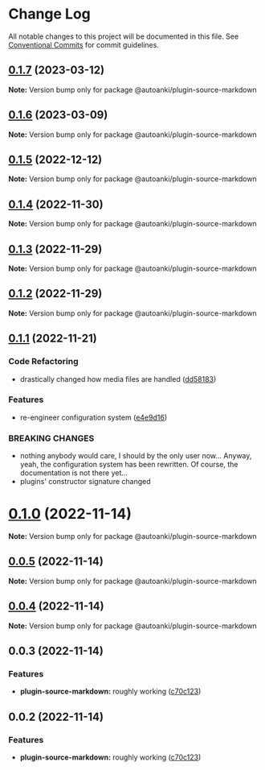 # Change Log

All notable changes to this project will be documented in this file.
See [Conventional Commits](https://conventionalcommits.org) for commit guidelines.

## [0.1.7](https://github.com/chenlijun99/autoanki/compare/@autoanki/plugin-source-markdown@0.1.6...@autoanki/plugin-source-markdown@0.1.7) (2023-03-12)

**Note:** Version bump only for package @autoanki/plugin-source-markdown

## [0.1.6](https://github.com/chenlijun99/autoanki/compare/@autoanki/plugin-source-markdown@0.1.5...@autoanki/plugin-source-markdown@0.1.6) (2023-03-09)

**Note:** Version bump only for package @autoanki/plugin-source-markdown

## [0.1.5](https://github.com/chenlijun99/autoanki/compare/@autoanki/plugin-source-markdown@0.1.4...@autoanki/plugin-source-markdown@0.1.5) (2022-12-12)

**Note:** Version bump only for package @autoanki/plugin-source-markdown

## [0.1.4](https://github.com/chenlijun99/autoanki/compare/@autoanki/plugin-source-markdown@0.1.3...@autoanki/plugin-source-markdown@0.1.4) (2022-11-30)

**Note:** Version bump only for package @autoanki/plugin-source-markdown

## [0.1.3](https://github.com/chenlijun99/autoanki/compare/@autoanki/plugin-source-markdown@0.1.2...@autoanki/plugin-source-markdown@0.1.3) (2022-11-29)

**Note:** Version bump only for package @autoanki/plugin-source-markdown

## [0.1.2](https://github.com/chenlijun99/autoanki/compare/@autoanki/plugin-source-markdown@0.1.1...@autoanki/plugin-source-markdown@0.1.2) (2022-11-29)

**Note:** Version bump only for package @autoanki/plugin-source-markdown

## [0.1.1](https://github.com/chenlijun99/autoanki/compare/@autoanki/plugin-source-markdown@0.1.0...@autoanki/plugin-source-markdown@0.1.1) (2022-11-21)

### Code Refactoring

- drastically changed how media files are handled ([dd58183](https://github.com/chenlijun99/autoanki/commit/dd5818332064f3c5c4c062bd0178110929004b42))

### Features

- re-engineer configuration system ([e4e9d16](https://github.com/chenlijun99/autoanki/commit/e4e9d161b3f61b341d0f6f3fd3bd7e92bb1d2f06))

### BREAKING CHANGES

- nothing anybody would care, I should by the only user
  now... Anyway, yeah, the configuration system has been rewritten.
  Of course, the documentation is not there yet...
- plugins' constructor signature changed

# [0.1.0](https://github.com/chenlijun99/autoanki/compare/@autoanki/plugin-source-markdown@0.0.3...@autoanki/plugin-source-markdown@0.1.0) (2022-11-14)

**Note:** Version bump only for package @autoanki/plugin-source-markdown

## [0.0.5](https://github.com/chenlijun99/autoanki/compare/@autoanki/plugin-source-markdown@0.0.3...@autoanki/plugin-source-markdown@0.0.5) (2022-11-14)

**Note:** Version bump only for package @autoanki/plugin-source-markdown

## [0.0.4](https://github.com/chenlijun99/autoanki/compare/@autoanki/plugin-source-markdown@0.0.3...@autoanki/plugin-source-markdown@0.0.4) (2022-11-14)

**Note:** Version bump only for package @autoanki/plugin-source-markdown

## 0.0.3 (2022-11-14)

### Features

- **plugin-source-markdown:** roughly working ([c70c123](https://github.com/chenlijun99/autoanki/commit/c70c12340444af74141d21c47e9cee9cd91eabe6))

## 0.0.2 (2022-11-14)

### Features

- **plugin-source-markdown:** roughly working ([c70c123](https://github.com/chenlijun99/autoanki/commit/c70c12340444af74141d21c47e9cee9cd91eabe6))
